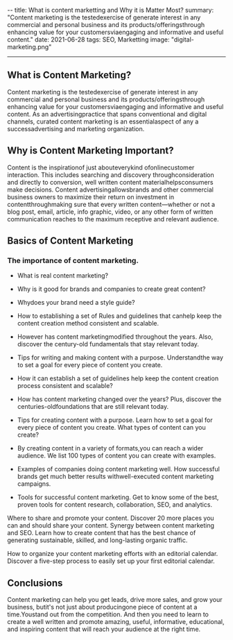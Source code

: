 --
title: What is content marketting and Why it is Matter Most?
summary: "Content marketing is the testedexercise of generate interest in any commercial and personal business and its products/offeringsthrough enhancing value for your customersviaengaging and informative and useful content."
date: 2021-06-28
tags: SEO, Marketting
image: "digital-marketing.png"

---

## What is Content Marketing?

Content marketing is the testedexercise of generate interest in any commercial and personal business and its products/offeringsthrough enhancing value for your customersviaengaging and informative and useful content. As an advertisingpractice that spans conventional and digital channels, curated content marketing is an essentialaspect of any a successadvertising and marketing organization.

## Why is Content Marketing Important?

Content is the inspirationof just abouteverykind ofonlinecustomer interaction. This includes searching and discovery throughconsideration and directly to conversion, well written content materialhelpsconsumers make decisions. Content advertisingallowsbrands and other commercial business owners to maximize their return on investment in contentthroughmaking sure that every written content—whether or not a blog post, email, article, info graphic, video, or any other form of written communication reaches to the maximum receptive and relevant audience.

## Basics of Content Marketing

### The importance of content marketing.

- What is real content marketing?

- Why is it good for brands and companies to create great content?

- Whydoes your brand need a style guide?

- How to establishing a set of Rules and guidelines that canhelp keep the content creation method consistent and scalable.

- However has content marketingmodified throughout the years. Also, discover the century-old fundamentals that stay relevant today.

- Tips for writing and making content with a purpose. Understandthe way to set a goal for every piece of content you create.

- How it can establish a set of guidelines help keep the content creation process consistent and scalable?

- How has content marketing changed over the years? Plus, discover the centuries-oldfoundations that are still relevant today.

- Tips for creating content with a purpose. Learn how to set a goal for every piece of content you create. What types of content can you create?

- By creating content in a variety of formats,you can reach a wider audience. We list 100 types of content you can create with examples.

- Examples of companies doing content marketing well. How successful brands get much better results withwell-executed content marketing campaigns.

- Tools for successful content marketing. Get to know some of the best, proven tools for content research, collaboration, SEO, and analytics.

Where to share and promote your content. Discover 20 more places you can and should share your content. Synergy between content marketing and SEO. Learn how to create content that has the best chance of generating sustainable, skilled, and long-lasting organic traffic.

How to organize your content marketing efforts with an editorial calendar. Discover a five-step process to easily set up your first editorial calendar.

## Conclusions

Content marketing can help you get leads, drive more sales, and grow your business, butit&#39;s not just about producingone piece of content at a time.Youstand out from the competition. And then you need to learn to create a well written and promote amazing, useful, informative, educational, and inspiring content that will reach your audience at the right time.
